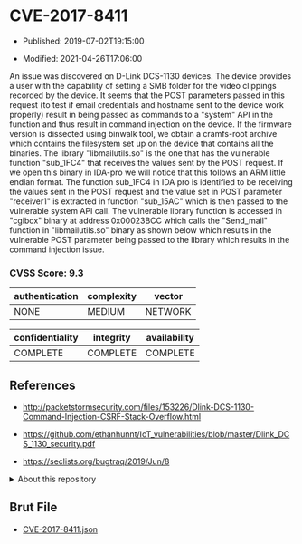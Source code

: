 # CVE-2017-8411

- Published: 2019-07-02T19:15:00

- Modified: 2021-04-26T17:06:00

An issue was discovered on D-Link DCS-1130 devices. The device provides a user with the capability of setting a SMB folder for the video clippings recorded by the device. It seems that the POST parameters passed in this request (to test if email credentials and hostname sent to the device work properly) result in being passed as commands to a "system" API in the function and thus result in command injection on the device. If the firmware version is dissected using binwalk tool, we obtain a cramfs-root archive which contains the filesystem set up on the device that contains all the binaries. The library "libmailutils.so" is the one that has the vulnerable function "sub_1FC4" that receives the values sent by the POST request. If we open this binary in IDA-pro we will notice that this follows an ARM little endian format. The function sub_1FC4 in IDA pro is identified to be receiving the values sent in the POST request and the value set in POST parameter "receiver1" is extracted in function "sub_15AC" which is then passed to the vulnerable system API call. The vulnerable library function is accessed in "cgibox" binary at address 0x00023BCC which calls the "Send_mail" function in "libmailutils.so" binary as shown below which results in the vulnerable POST parameter being passed to the library which results in the command injection issue.

### CVSS Score: **9.3**

| authentication | complexity | vector |
| --- | --- | --- |
| NONE | MEDIUM | NETWORK |

| confidentiality | integrity | availability |
| --- | --- | --- |
| COMPLETE | COMPLETE | COMPLETE |

## References

* http://packetstormsecurity.com/files/153226/Dlink-DCS-1130-Command-Injection-CSRF-Stack-Overflow.html

* https://github.com/ethanhunnt/IoT_vulnerabilities/blob/master/Dlink_DCS_1130_security.pdf

* https://seclists.org/bugtraq/2019/Jun/8

<details>
<summary>About this repository</summary> 

  This repository is part of the project [Live Hack CVE](https://github.com/Live-Hack-CVE). Main website can be found [www.live-hack.org](https://www.live-hack.org) 
  
  Made by [Sn0wAlice](https://github.com/Sn0wAlice) for the people that care about security and need to have a feed of the latest CVEs. Hope you enjoy it, don't forget to star the repo and follow me on [Twitter](https://twitter.com/Sn0wAlice) and [Github](https://github.com/Sn0wAlice). And that is my [personnal website](https://www.alice-snow.me/)

  - [Home Page](https://github.com/Live-Hack-CVE)
  - [Framework](https://github.com/Live-Hack-CVE/cve-framework)
  - [CVE database](https://github.com/Live-Hack-CVE/full_database)
  - [Changelog](https://github.com/Live-Hack-CVE/Changelog)
</details>

## Brut File

* [CVE-2017-8411.json](https://raw.githubusercontent.com/Live-Hack-CVE/full_database/main/cves/2017/CVE-2017-8411.json)

